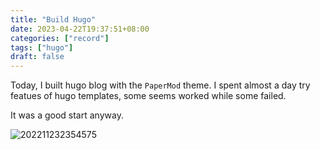 ```yaml
---
title: "Build Hugo"
date: 2023-04-22T19:37:51+08:00
categories: ["record"]
tags: ["hugo"]
draft: false
---
```


Today, I built hugo blog with the `PaperMod` theme.
I spent almost a day try featues of hugo templates, some seems worked while some failed.

It was a good start anyway.



![202211232354575](../build-hugo.assets/202211232354575.jpg)
